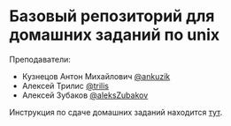 # Базовый репозиторий для домашних заданий по unix

Преподаватели:

- Кузнецов Антон Михайлович [@ankuzik](@ankuzik)
- Алексей Трилис [@trilis](@trilis)
- Алексей Зубаков [@aleksZubakov](@aleksZubakov)


Инструкция по сдаче домашних заданий находится 
[тут](https://gist.github.com/aleksZubakov/6e542cecc7653727b423e47dc6e8dccd).
